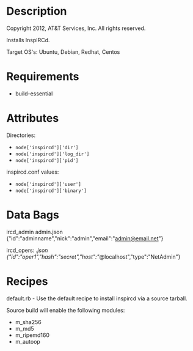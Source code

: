 Description
===========

Copyright 2012, AT&T Services, Inc.
All rights reserved.

Installs InspIRCd.

Target OS's: Ubuntu, Debian, Redhat, Centos

Requirements
============

* build-essential

Attributes
==========

Directories: 

* `node['inspircd']['dir']`
* `node['inspircd']['log_dir']`
* `node['inspircd']['pid']`

inspircd.conf values:

* `node['inspircd']['user']`
* `node['inspircd']['binary']`

Data Bags
=========

ircd_admin
    admin.json    {"id":"adminname","nick":"admin","email":"admin@email.net"}

ircd_opers:
    *.json        {"id":"oper1","hash":"secret","host":"*@localhost","type":"NetAdmin"}

Recipes
=======

default.rb - Use the default recipe to install inspircd via a source tarball.

Source build will enable the following modules:

* m_sha256
* m_md5
* m_ripemd160
* m_autoop

